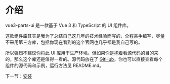# 介绍

vue3-parts-ui 是一款基于 Vue 3 和 TypeScript 的 UI 组件库。

这款组件库其实是我为了总结自己这几年的技术经验而写的，全程亲手编写，尽量不采用第三方库，包括你现在看到的这个官网也几乎都是我自己写的。

所以强烈不建议你将此 UI 库用于生产环境。但如果你是抱着看源代码的目的来的，那么这个库还是值得一看的。源代码放在了 [GitHub](https://github.com/LarryKameZhao/vue3-ui-parts)。你也可以直接查看每个组件的源代码和示例，运行方法见 README.md。

下一节：[安装](#/doc/install)
